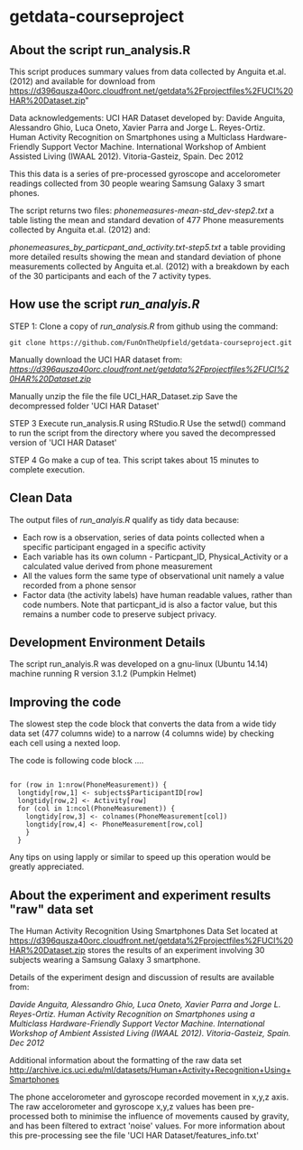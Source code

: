 # getdata-courseproject

About the script run_analysis.R
---

This script produces summary values from data collected by Anguita et.al. (2012)
and available for download from 
https://d396qusza40orc.cloudfront.net/getdata%2Fprojectfiles%2FUCI%20HAR%20Dataset.zip"

Data acknowledgements:
  UCI HAR Dataset developed by:
  Davide Anguita, Alessandro Ghio, Luca Oneto, Xavier Parra and Jorge L. Reyes-Ortiz. 
  Human Activity Recognition on Smartphones using a Multiclass Hardware-Friendly Support Vector Machine. 
  International Workshop of Ambient Assisted Living (IWAAL 2012). Vitoria-Gasteiz, Spain. Dec 2012

This this data is a series of pre-processed gyroscope and accelorometer readings collected from 30 people wearing Samsung Galaxy 3 smart phones. 


The script returns two files:
*phonemeasures-mean-std_dev-step2.txt* a table listing the mean and standard devation of 477 Phone measurements  collected by Anguita et.al. (2012) and:

*phonemeasures_by_particpant_and_activity.txt-step5.txt* a table providing more detailed results showing the mean and standard deviation of phone measurements collected by Anguita et.al. (2012) with a breakdown by each of the 30 participants and each of the 7 activity types.



How use the script *run_analyis.R*
---

STEP 1: Clone a copy of *run_analysis.R* from github using the command:

```
git clone https://github.com/FunOnTheUpfield/getdata-courseproject.git
```

Manually download the UCI HAR dataset from: 
*https://d396qusza40orc.cloudfront.net/getdata%2Fprojectfiles%2FUCI%20HAR%20Dataset.zip*

Manually unzip the file the file UCI_HAR_Dataset.zip
Save the decompressed folder 'UCI HAR Dataset' 


STEP 3  Execute run_analysis.R using RStudio.R
Use the setwd() command to run the script from the directory where you saved the decompressed version of 'UCI HAR Dataset'

STEP 4 Go make a cup of tea.  This script takes about 15 minutes to complete execution.



Clean Data
---
The output files of *run_analyis.R* qualify as tidy data because:

- Each row is a observation, series of data points collected when a specific participant engaged in a specific activity
- Each variable has its own column - Particpant_ID, Physical_Activity or a calculated value derived from phone measurement
- All the values form the same type of observational unit namely a value recorded from a phone sensor
- Factor data (the activity labels) have human readable values, rather than code numbers. Note that particpant_id is also a factor value, but this remains a number code to preserve subject privacy.


Development Environment Details
---
The script run_analyis.R was developed on a gnu-linux (Ubuntu 14.14) machine running
R version 3.1.2 (Pumpkin Helmet)


Improving the code 
---
The slowest step the code block that converts the data from a wide tidy data set (477 columns wide) to a narrow (4 columns wide) by checking each cell using a nexted loop.

The code is following code block ....

```

for (row in 1:nrow(PhoneMeasurement)) {
  longtidy[row,1] <- subjects$ParticipantID[row]
  longtidy[row,2] <- Activity[row]
  for (col in 1:ncol(PhoneMeasurement)) {
    longtidy[row,3] <- colnames(PhoneMeasurement[col])
    longtidy[row,4] <- PhoneMeasurement[row,col]
    }
  }

```

Any tips on using lapply or similar to speed up this operation would be greatly appreciated.


About the experiment and experiment results "raw" data set
---

The Human Activity Recognition Using Smartphones Data Set 
located at https://d396qusza40orc.cloudfront.net/getdata%2Fprojectfiles%2FUCI%20HAR%20Dataset.zip
stores the results of an experiment involving 30 subjects wearing a Samsung Galaxy 3 smartphone.

Details of the experiment design and discussion of results are available from:

*Davide Anguita, Alessandro Ghio, Luca Oneto, Xavier Parra and Jorge L. Reyes-Ortiz. Human Activity Recognition on Smartphones using a Multiclass Hardware-Friendly Support Vector Machine. International Workshop of Ambient Assisted Living (IWAAL 2012). Vitoria-Gasteiz, Spain. Dec 2012*

Additional information about the formatting of the raw data set
http://archive.ics.uci.edu/ml/datasets/Human+Activity+Recognition+Using+Smartphones


The phone accelorometer and gyroscope recorded movement in x,y,z axis.
The raw accelorometer and gyroscope x,y,z values has been pre-processed both to minimise the influence of movements caused by gravity, and has been filtered to extract 'noise' values.
For more information about this pre-processing see the file 'UCI HAR Dataset/features_info.txt'

